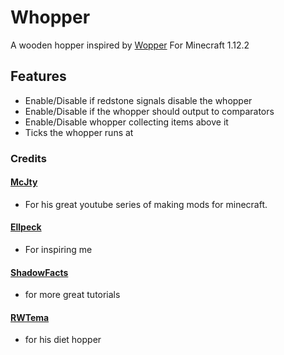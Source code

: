 # Whopper

A wooden hopper inspired by [Wopper](https://github.com/Ellpeck/Wopper) For Minecraft 1.12.2

## Features
* Enable/Disable if redstone signals disable the whopper
* Enable/Disable if the whopper should output to comparators
* Enable/Disable whopper collecting items above it
* Ticks the whopper runs at

### Credits

#### [McJty](https://www.patreon.com/McJty)
* For his great youtube series of making mods for minecraft.

#### [Ellpeck](https://www.patreon.com/Ellpeck) 
* For inspiring me

#### [ShadowFacts](https://shadowfacts.net/tutorials/forge-modding-112/) 
* for more great tutorials

#### [RWTema](https://www.patreon.com/rwtema)
* for his diet hopper